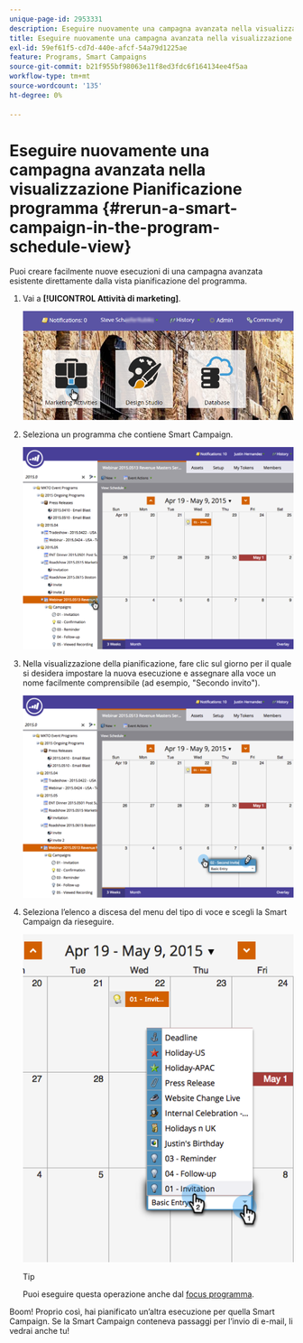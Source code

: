 ```yaml
---
unique-page-id: 2953331
description: Eseguire nuovamente una campagna avanzata nella visualizzazione Pianificazione programma - Documentazione di Marketo - Documentazione del prodotto
title: Eseguire nuovamente una campagna avanzata nella visualizzazione Pianificazione programma
exl-id: 59ef61f5-cd7d-440e-afcf-54a79d1225ae
feature: Programs, Smart Campaigns
source-git-commit: b21f955bf98063e11f8ed3fdc6f164134ee4f5aa
workflow-type: tm+mt
source-wordcount: '135'
ht-degree: 0%

---
```


# Eseguire nuovamente una campagna avanzata nella visualizzazione Pianificazione programma {#rerun-a-smart-campaign-in-the-program-schedule-view}

Puoi creare facilmente nuove esecuzioni di una campagna avanzata esistente direttamente dalla vista pianificazione del programma.

1. Vai a **[!UICONTROL Attività di marketing]**.

   ![](assets/login-marketing-activities-3.png)

1. Seleziona un programma che contiene Smart Campaign.

   ![](assets/image2015-4-16-14-3a40-3a11.png)

1. Nella visualizzazione della pianificazione, fare clic sul giorno per il quale si desidera impostare la nuova esecuzione e assegnare alla voce un nome facilmente comprensibile (ad esempio, &quot;Secondo invito&quot;).

   ![](assets/image2015-4-16-14-3a42-3a0.png)

1. Seleziona l’elenco a discesa del menu del tipo di voce e scegli la Smart Campaign da rieseguire.

   ![](assets/image2015-4-16-15-3a26-3a33.png)

   >[!TIP]
   >
   >Puoi eseguire questa operazione anche dal [focus programma](/help/marketo/product-docs/core-marketo-concepts/marketing-calendar/understanding-the-calendar/understand-enable-program-focus.md).

Boom! Proprio così, hai pianificato un’altra esecuzione per quella Smart Campaign. Se la Smart Campaign conteneva passaggi per l’invio di e-mail, li vedrai anche tu!
